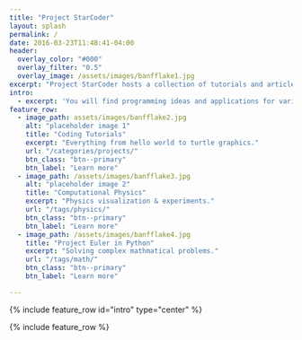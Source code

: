 ```yaml
---
title: "Project StarCoder"
layout: splash
permalink: /
date: 2016-03-23T11:48:41-04:00
header:
  overlay_color: "#000"
  overlay_filter: "0.5"
  overlay_image: /assets/images/banfflake1.jpg
excerpt: "Project StarCoder hosts a collection of tutorials and articles related with Programming for STEM students."
intro:
  - excerpt: 'You will find programming ideas and applications for various K12 subjects including math / physics / gaming / cryptography"`'
feature_row:
  - image_path: assets/images/banfflake2.jpg
    alt: "placeholder image 1"
    title: "Coding Tutorials"
    excerpt: "Everything from hello world to turtle graphics."
    url: "/categories/projects/"
    btn_class: "btn--primary"
    btn_label: "Learn more"
  - image_path: /assets/images/banfflake3.jpg
    alt: "placeholder image 2"
    title: "Computational Physics"
    excerpt: "Physics visualization & experiments."
    url: "/tags/physics/"
    btn_class: "btn--primary"
    btn_label: "Learn more"
  - image_path: /assets/images/banfflake4.jpg
    title: "Project Euler in Python"
    excerpt: "Solving complex mathmatical problems."
    url: "/tags/math/"
    btn_class: "btn--primary"
    btn_label: "Learn more"

---
```


{% include feature_row id="intro" type="center" %}

{% include feature_row %}
